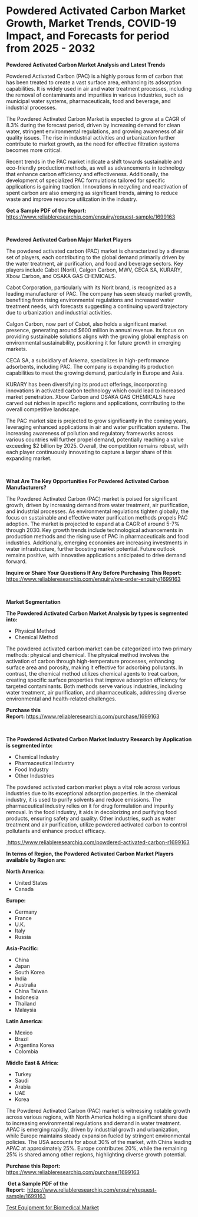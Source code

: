 <p><h1>Powdered Activated Carbon Market Growth, Market Trends, COVID-19 Impact, and Forecasts for period from 2025 - 2032</h1></p><p><strong>Powdered Activated Carbon Market Analysis and Latest Trends</strong></p>
<p><p>Powdered Activated Carbon (PAC) is a highly porous form of carbon that has been treated to create a vast surface area, enhancing its adsorption capabilities. It is widely used in air and water treatment processes, including the removal of contaminants and impurities in various industries, such as municipal water systems, pharmaceuticals, food and beverage, and industrial processes.</p><p>The Powdered Activated Carbon Market is expected to grow at a CAGR of 8.3% during the forecast period, driven by increasing demand for clean water, stringent environmental regulations, and growing awareness of air quality issues. The rise in industrial activities and urbanization further contribute to market growth, as the need for effective filtration systems becomes more critical. </p><p>Recent trends in the PAC market indicate a shift towards sustainable and eco-friendly production methods, as well as advancements in technology that enhance carbon efficiency and effectiveness. Additionally, the development of specialized PAC formulations tailored for specific applications is gaining traction. Innovations in recycling and reactivation of spent carbon are also emerging as significant trends, aiming to reduce waste and improve resource utilization in the industry.</p></p>
<p><strong>Get a Sample PDF of the Report:&nbsp;</strong> <a href="https://www.reliableresearchiq.com/enquiry/request-sample/1699163?utm_campaign=2238&utm_medium=2&utm_source=Github&utm_content=ia&utm_term=02032025&utm_id=powdered-activated-carbon">https://www.reliableresearchiq.com/enquiry/request-sample/1699163</a></p>
<p>&nbsp;</p>
<p><strong>Powdered Activated Carbon Major Market Players</strong></p>
<p><p>The powdered activated carbon (PAC) market is characterized by a diverse set of players, each contributing to the global demand primarily driven by the water treatment, air purification, and food and beverage sectors. Key players include Cabot (Norit), Calgon Carbon, MWV, CECA SA, KURARY, Xbow Carbon, and OSAKA GAS CHEMICALS.</p><p>Cabot Corporation, particularly with its Norit brand, is recognized as a leading manufacturer of PAC. The company has seen steady market growth, benefiting from rising environmental regulations and increased water treatment needs, with forecasts suggesting a continuing upward trajectory due to urbanization and industrial activities.</p><p>Calgon Carbon, now part of Cabot, also holds a significant market presence, generating around $600 million in annual revenue. Its focus on providing sustainable solutions aligns with the growing global emphasis on environmental sustainability, positioning it for future growth in emerging markets.</p><p>CECA SA, a subsidiary of Arkema, specializes in high-performance adsorbents, including PAC. The company is expanding its production capabilities to meet the growing demand, particularly in Europe and Asia.</p><p>KURARY has been diversifying its product offerings, incorporating innovations in activated carbon technology which could lead to increased market penetration. Xbow Carbon and OSAKA GAS CHEMICALS have carved out niches in specific regions and applications, contributing to the overall competitive landscape.</p><p>The PAC market size is projected to grow significantly in the coming years, leveraging enhanced applications in air and water purification systems. The increasing awareness of pollution and regulatory frameworks across various countries will further propel demand, potentially reaching a value exceeding $2 billion by 2025. Overall, the competition remains robust, with each player continuously innovating to capture a larger share of this expanding market.</p></p>
<p>&nbsp;</p>
<p><strong>What Are The Key Opportunities For Powdered Activated Carbon Manufacturers?</strong></p>
<p><p>The Powdered Activated Carbon (PAC) market is poised for significant growth, driven by increasing demand from water treatment, air purification, and industrial processes. As environmental regulations tighten globally, the focus on sustainable and effective water purification methods propels PAC adoption. The market is projected to expand at a CAGR of around 5-7% through 2030. Key growth trends include technological advancements in production methods and the rising use of PAC in pharmaceuticals and food industries. Additionally, emerging economies are increasing investments in water infrastructure, further boosting market potential. Future outlook remains positive, with innovative applications anticipated to drive demand forward.</p></p>
<p><strong>Inquire or Share Your Questions If Any Before Purchasing This Report:</strong> <a href="https://www.reliableresearchiq.com/enquiry/pre-order-enquiry/1699163?utm_campaign=2238&utm_medium=2&utm_source=Github&utm_content=ia&utm_term=02032025&utm_id=powdered-activated-carbon">https://www.reliableresearchiq.com/enquiry/pre-order-enquiry/1699163</a></p>
<p>&nbsp;</p>
<p><strong>Market Segmentation</strong></p>
<p><strong>The Powdered Activated Carbon Market Analysis by types is segmented into:</strong></p>
<p><ul><li>Physical Method</li><li>Chemical Method</li></ul></p>
<p><p>The powdered activated carbon market can be categorized into two primary methods: physical and chemical. The physical method involves the activation of carbon through high-temperature processes, enhancing surface area and porosity, making it effective for adsorbing pollutants. In contrast, the chemical method utilizes chemical agents to treat carbon, creating specific surface properties that improve adsorption efficiency for targeted contaminants. Both methods serve various industries, including water treatment, air purification, and pharmaceuticals, addressing diverse environmental and health-related challenges.</p></p>
<p><strong>Purchase this Report:&nbsp;</strong><a href="https://www.reliableresearchiq.com/purchase/1699163?utm_campaign=2238&utm_medium=2&utm_source=Github&utm_content=ia&utm_term=02032025&utm_id=powdered-activated-carbon">https://www.reliableresearchiq.com/purchase/1699163</a></p>
<p>&nbsp;</p>
<p><strong>The Powdered Activated Carbon Market Industry Research by Application is segmented into:</strong></p>
<p><ul><li>Chemical Industry</li><li>Pharmaceutical Industry</li><li>Food Industry</li><li>Other Industries</li></ul></p>
<p><p>The powdered activated carbon market plays a vital role across various industries due to its exceptional adsorption properties. In the chemical industry, it is used to purify solvents and reduce emissions. The pharmaceutical industry relies on it for drug formulation and impurity removal. In the food industry, it aids in decolorizing and purifying food products, ensuring safety and quality. Other industries, such as water treatment and air purification, utilize powdered activated carbon to control pollutants and enhance product efficacy.</p></p>
<p><a href="https://www.reliableresearchiq.com/powdered-activated-carbon-r1699163?utm_campaign=2238&utm_medium=2&utm_source=Github&utm_content=ia&utm_term=02032025&utm_id=powdered-activated-carbon">&nbsp;https://www.reliableresearchiq.com/powdered-activated-carbon-r1699163</a></p>
<p><strong>In terms of Region, the Powdered Activated Carbon Market Players available by Region are:</strong></p>
<p>
    <p> <strong> North America: </strong>
        <ul>
            <li>United States</li>
            <li>Canada</li>
        </ul>
        </p> 
    <p> <strong> Europe: </strong>
        <ul>
            <li>Germany</li>
            <li>France</li>
            <li>U.K.</li>
            <li>Italy</li>
            <li>Russia</li>
        </ul>
        </p> 
    <p> <strong> Asia-Pacific: </strong>
        <ul>
            <li>China</li>
            <li>Japan</li>
            <li>South Korea</li>
            <li>India</li>
            <li>Australia</li>
            <li>China Taiwan</li>
            <li>Indonesia</li>
            <li>Thailand</li>
            <li>Malaysia</li>
        </ul>
        </p> 
    <p> <strong> Latin America: </strong>
        <ul>
            <li>Mexico</li>
            <li>Brazil</li>
            <li>Argentina Korea</li>
            <li>Colombia</li>
        </ul>
        </p> 
    <p> <strong> Middle East & Africa: </strong>
        <ul>
            <li>Turkey</li>
            <li>Saudi</li>
            <li>Arabia</li>
            <li>UAE</li>
            <li>Korea</li>
        </ul>
    </p>
    </p>
<p><p>The Powdered Activated Carbon (PAC) market is witnessing notable growth across various regions, with North America holding a significant share due to increasing environmental regulations and demand in water treatment. APAC is emerging rapidly, driven by industrial growth and urbanization, while Europe maintains steady expansion fueled by stringent environmental policies. The USA accounts for about 30% of the market, with China leading APAC at approximately 25%. Europe contributes 20%, while the remaining 25% is shared among other regions, highlighting diverse growth potential.</p></p>
<p><strong>Purchase this Report: </strong><a href="https://www.reliableresearchiq.com/purchase/1699163?utm_campaign=2238&utm_medium=2&utm_source=Github&utm_content=ia&utm_term=02032025&utm_id=powdered-activated-carbon">https://www.reliableresearchiq.com/purchase/1699163</a></p>
<p>&nbsp;<strong>Get a Sample PDF of the Report:&nbsp;&nbsp;</strong><a href="https://www.reliableresearchiq.com/enquiry/request-sample/1699163?utm_campaign=2238&utm_medium=2&utm_source=Github&utm_content=ia&utm_term=02032025&utm_id=powdered-activated-carbon">https://www.reliableresearchiq.com/enquiry/request-sample/1699163</a></p>
<p><strong></strong></p>
<p><p><a href="https://github.com/SanjidaMahmud54/Market-Research-Report-List-1/blob/main/test-equipment-for-biomedical-market.md?utm_campaign=2238&utm_medium=2&utm_source=Github&utm_content=ia&utm_term=02032025&utm_id=powdered-activated-carbon">Test Equipment for Biomedical Market</a></p></p>
